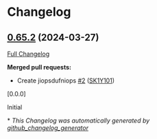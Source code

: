 # Changelog

## [0.65.2](https://github.com/SK1Y101/test/tree/0.65.2) (2024-03-27)

[Full Changelog](https://github.com/SK1Y101/test/compare/759278b8143e0ccea99aefb113e06788a4977368...0.65.2)

**Merged pull requests:**

- Create jiopsdufniops [\#2](https://github.com/SK1Y101/test/pull/2) ([SK1Y101](https://github.com/SK1Y101))

[0.0.0]

Initial


\* *This Changelog was automatically generated by [github_changelog_generator](https://github.com/github-changelog-generator/github-changelog-generator)*
